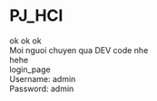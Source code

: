 # PJ_HCI
ok ok ok  
Moi nguoi chuyen qua DEV code nhe  
hehe  
login_page  
Username: admin  
Password: admin  
